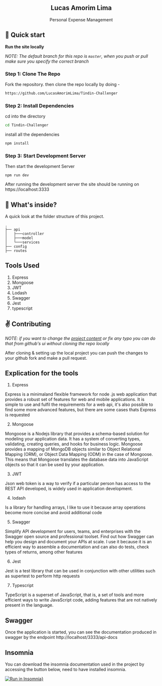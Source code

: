 <p align="center">
    <h2 align="center">Lucas Amorim Lima</h2>
</p> 
<p align="center">Personal Expense Management</p>

## :rocket: Quick start

**Run the site locally**

_NOTE: The default branch for this repo is `master`, when you push or pull make sure you specify the correct branch_

### Step 1: Clone The Repo

Fork the repository. then clone the repo locally by doing -

```bash
https://github.com/LucasAmorimLima/Tindin-Challenger
```

### Step 2: Install Dependencies

cd into the directory

```bash
cd Tindin-Challenger
```

install all the dependencies
```bash
npm install
```

### Step 3: Start Development Server

Then start the development Server
```
npm run dev
```

After running the development server the site should be running on https://localhost:3333


## :open_file_folder: What's inside?

A quick look at the folder structure of this project.

    .
    ├── api
    │   ├───controller
    │   ├───model
    │   └───services
    ├── config
    ├── routes


## Tools Used

1. Express
2. Mongoose
3. JWT
4. Lodash
5. Swagger
6. Jest
7. typescript

## :v: Contributing

*NOTE: if you want to change the [project content](./content) or fix any typo you can do that from github's ui without cloning the repo locally*

After cloning & setting up the local project you can push the changes to your github fork and make a pull request.

## Explication for the tools

1. Express
  
 Express is a minimaland flexible framework for node .js web application that provides a robust set of features for web and mobile applications.
  It is simple to use and fulfil the requirements for a web api, it's also possible to find some more advanced features, but there are some cases thats Express is requested
  
2. Mongoose

  Mongoose is a Nodejs library that provides a schema-based solution for modeling your application data. It has a system of converting types, validating, creating queries, and hooks for business logic.
  Mongoose provides a mapping of MongoDB objects similar to Object Relational Mapping (ORM), or Object Data Mapping (ODM) in the case of Mongoose. This means that Mongoose translates the database data into JavaScript objects so that it can be used by your application.
  
3. JWT

  Json web token is a way to verify if a particular person has access to the REST API developed, is widely used in application development.
  
4. lodash

  Is a library for handling arrays, I like to use it because array operations become more concise and avoid additional code
  
5. Swagger

  Simplify API development for users, teams, and enterprises with the Swagger open source and professional toolset. Find out how Swagger can help you design and document your APIs at scale.
  I use it because it is an efficient way to assemble a documentation and can also do tests, check types of returns, among other features
  
6. Jest

  Jest is a test library that can be used in conjunction with other utilities such as supertest to perform http requests
  
7. Typescript

  TypeScript is a superset of JavaScript, that is, a set of tools and more efficient ways to write JavaScript code, adding features that are not natively present in the language.

## Swagger

Once the application is started, you can see the documentation produced in swagger by the endpoint http://localhost/3333/api-docs

## Insomnia 

You can download the insomnia documentation used in the project by accessing the button below, need to have installed insomnia.

[![Run in Insomnia}](https://insomnia.rest/images/run.svg)](https://insomnia.rest/run/?label=TinDin&uri=https%3A%2F%2Fgithub.com%2FLucasAmorimLima%2FLucasAmorimLima%2Fblob%2Fmain%2FInsomnia_tindin)






